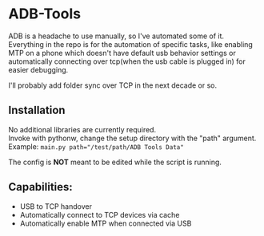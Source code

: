 # ADB-Tools
ADB is a headache to use manually, so I've automated some of it.
Everything in the repo is for the automation of specific tasks,
like enabling MTP on a phone which doesn't have default usb behavior settings or
automatically connecting over tcp(when the usb cable is plugged in) for easier debugging.


I'll probably add folder sync over TCP in the next decade or so.

## Installation
No additional libraries are currently required.\
Invoke with pythonw, change the setup directory with the "path" argument.\
Example: `main.py path="/test/path/ADB Tools Data"`

The config is **NOT** meant to be edited while the script is running.
## Capabilities:

* USB to TCP handover
* Automatically connect to TCP devices via cache
* Automatically enable MTP when connected via USB